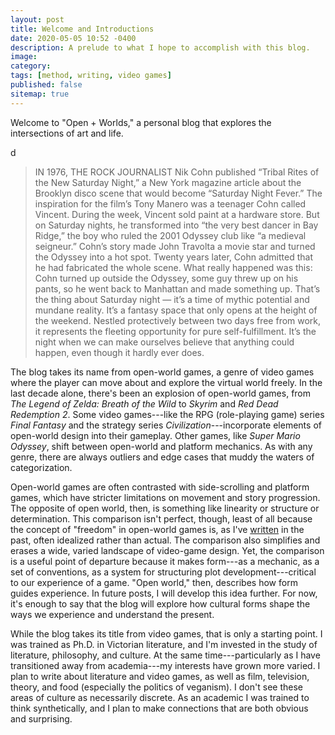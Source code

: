 ```yaml
---
layout: post
title: Welcome and Introductions
date: 2020-05-05 10:52 -0400
description: A prelude to what I hope to accomplish with this blog.
image: 
category: 
tags: [method, writing, video games]
published: false
sitemap: true
---
```

Welcome to "Open + Worlds," a personal blog that explores the intersections of art and life.



d

> IN 1976, THE ROCK JOURNALIST Nik Cohn published “Tribal Rites of the New Saturday Night,” a New York magazine article about the Brooklyn disco scene that would become “Saturday Night Fever.” The inspiration for the film’s Tony Manero was a teenager Cohn called Vincent. During the week, Vincent sold paint at a hardware store. But on Saturday nights, he transformed into “the very best dancer in Bay Ridge,” the boy who ruled the 2001 Odyssey club like “a medieval seigneur.” Cohn’s story made John Travolta a movie star and turned the Odyssey into a hot spot. Twenty years later, Cohn admitted that he had fabricated the whole scene.
> What really happened was this: Cohn turned up outside the Odyssey, some guy threw up on his pants, so he went back to Manhattan and made something up. That’s the thing about Saturday night — it’s a time of mythic potential and mundane reality. It’s a fantasy space that only opens at the height of the weekend. Nestled protectively between two days free from work, it represents the fleeting opportunity for pure self-fulfillment. It’s the night when we can make ourselves believe that anything could happen, even though it hardly ever does.

The blog takes its name from open-world games, a genre of video games where the player can move about and explore the virtual world freely. In the last decade alone, there's been an explosion of open-world games, from *The Legend of Zelda: Breath of the Wild* to *Skyrim* and *Red Dead Redemption 2*. Some video games---like the RPG (role-playing game) series *Final Fantasy* and the strategy series *Civilization*---incorporate elements of open-world design into their gameplay. Other games, like *Super Mario Odyssey*, shift between open-world and platform mechanics. As with any genre, there are always outliers and edge cases that muddy the waters of categorization.

Open-world games are often contrasted with side-scrolling and platform games, which have stricter limitations on movement and story progression. The opposite of open world, then, is something like linearity or structure or determination. This comparison isn't perfect, though, least of all because the concept of "freedom" in open-world games is, as I've [written](https://www.publicbooks.org/games-for-a-fallen-world/) in the past, often idealized rather than actual. The comparison also simplifies and erases a wide, varied landscape of video-game design. Yet, the comparison is a useful point of departure because it makes form---as a mechanic, as a set of conventions, as a system for structuring plot development---critical to our experience of a game. "Open world," then, describes how form guides experience. In future posts, I will develop this idea further. For now, it's enough to say that the blog will explore how cultural forms shape the ways we experience and understand the present.

While the blog takes its title from video games, that is only a starting point. I was trained as Ph.D. in Victorian literature, and I'm invested in the study of literature, philosophy, and culture. At the same time---particularly as I have transitioned away from academia---my interests have grown more varied. I plan to write about literature and video games, as well as film, television, theory, and food (especially the politics of veganism). I don't see these areas of culture as necessarily discrete. As an academic I was trained to think synthetically, and I plan to make connections that are both obvious and surprising.
